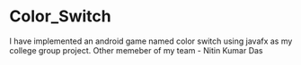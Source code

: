 # Color_Switch
I have implemented an android game named color switch using javafx as my college group project. 
Other memeber of my team - Nitin Kumar Das 
